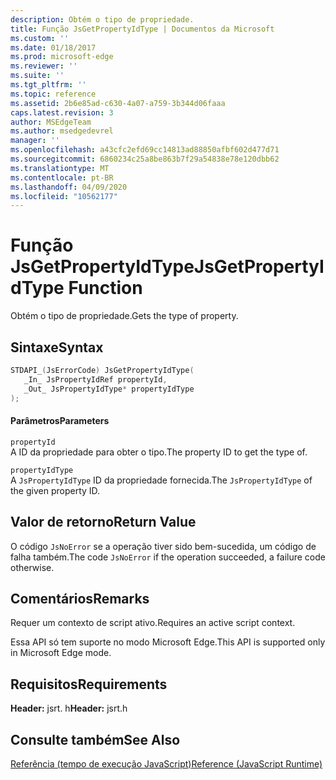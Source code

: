 ```yaml
---
description: Obtém o tipo de propriedade.
title: Função JsGetPropertyIdType | Documentos da Microsoft
ms.custom: ''
ms.date: 01/18/2017
ms.prod: microsoft-edge
ms.reviewer: ''
ms.suite: ''
ms.tgt_pltfrm: ''
ms.topic: reference
ms.assetid: 2b6e85ad-c630-4a07-a759-3b344d06faaa
caps.latest.revision: 3
author: MSEdgeTeam
ms.author: msedgedevrel
manager: ''
ms.openlocfilehash: a43cfc2efd69cc14813ad88850afbf602d477d71
ms.sourcegitcommit: 6860234c25a8be863b7f29a54838e78e120dbb62
ms.translationtype: MT
ms.contentlocale: pt-BR
ms.lasthandoff: 04/09/2020
ms.locfileid: "10562177"
---
```

# <span data-ttu-id="81cf7-103">Função JsGetPropertyIdType</span><span class="sxs-lookup"><span data-stu-id="81cf7-103">JsGetPropertyIdType Function</span></span>
<span data-ttu-id="81cf7-104">Obtém o tipo de propriedade.</span><span class="sxs-lookup"><span data-stu-id="81cf7-104">Gets the type of property.</span></span>  
  
## <span data-ttu-id="81cf7-105">Sintaxe</span><span class="sxs-lookup"><span data-stu-id="81cf7-105">Syntax</span></span>  
  
```cpp  
STDAPI_(JsErrorCode) JsGetPropertyIdType(  
   _In_ JsPropertyIdRef propertyId,  
   _Out_ JsPropertyIdType* propertyIdType  
);  
```  
  
#### <span data-ttu-id="81cf7-106">Parâmetros</span><span class="sxs-lookup"><span data-stu-id="81cf7-106">Parameters</span></span>  
 `propertyId`  
 <span data-ttu-id="81cf7-107">A ID da propriedade para obter o tipo.</span><span class="sxs-lookup"><span data-stu-id="81cf7-107">The property ID to get the type of.</span></span>  
  
 `propertyIdType`  
 <span data-ttu-id="81cf7-108">A `JsPropertyIdType` ID da propriedade fornecida.</span><span class="sxs-lookup"><span data-stu-id="81cf7-108">The `JsPropertyIdType` of the given property ID.</span></span>  
  
## <span data-ttu-id="81cf7-109">Valor de retorno</span><span class="sxs-lookup"><span data-stu-id="81cf7-109">Return Value</span></span>  
 <span data-ttu-id="81cf7-110">O código `JsNoError` se a operação tiver sido bem-sucedida, um código de falha também.</span><span class="sxs-lookup"><span data-stu-id="81cf7-110">The code `JsNoError` if the operation succeeded, a failure code otherwise.</span></span>  
  
## <span data-ttu-id="81cf7-111">Comentários</span><span class="sxs-lookup"><span data-stu-id="81cf7-111">Remarks</span></span>  
 <span data-ttu-id="81cf7-112">Requer um contexto de script ativo.</span><span class="sxs-lookup"><span data-stu-id="81cf7-112">Requires an active script context.</span></span>  
  
 <span data-ttu-id="81cf7-113">Essa API só tem suporte no modo Microsoft Edge.</span><span class="sxs-lookup"><span data-stu-id="81cf7-113">This API is supported only in Microsoft Edge mode.</span></span>  
  
## <span data-ttu-id="81cf7-114">Requisitos</span><span class="sxs-lookup"><span data-stu-id="81cf7-114">Requirements</span></span>  
 <span data-ttu-id="81cf7-115">**Header:** jsrt. h</span><span class="sxs-lookup"><span data-stu-id="81cf7-115">**Header:** jsrt.h</span></span>  
  
## <span data-ttu-id="81cf7-116">Consulte também</span><span class="sxs-lookup"><span data-stu-id="81cf7-116">See Also</span></span>  
 [<span data-ttu-id="81cf7-117">Referência (tempo de execução JavaScript)</span><span class="sxs-lookup"><span data-stu-id="81cf7-117">Reference (JavaScript Runtime)</span></span>](../chakra-hosting/reference-javascript-runtime.md)